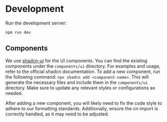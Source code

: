 # Development

Run the development server:

```bash
npm run dev
```

## Components

We use [shadcn-ui](https://ui.shadcn.com/) for the UI components. You can find the existing components under the `components/ui` directory.
For examples and usage, refer to the official shadcn documentation. To add a new component, run the following command:
`npx shadcn add <component-name>`. This will generate the necessary files and include them in the `components/ui` directory. Make sure to
update any relevant styles or configurations as needed.

After adding a new component, you will likely need to fix the code style to adhere to our formatting standards. Additionally, ensure the cn
import is correctly handled, as it may need to be adjusted.
